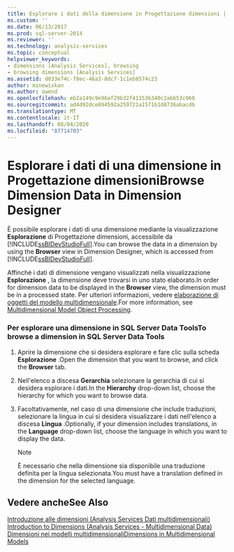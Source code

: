 ```yaml
---
title: Esplorare i dati della dimensione in Progettazione dimensioni | Microsoft Docs
ms.custom: ''
ms.date: 06/13/2017
ms.prod: sql-server-2014
ms.reviewer: ''
ms.technology: analysis-services
ms.topic: conceptual
helpviewer_keywords:
- dimensions [Analysis Services], browsing
- browsing dimensions [Analysis Services]
ms.assetid: d033e74c-f8ec-46a3-8dc7-1c1eb8574c23
author: minewiskan
ms.author: owend
ms.openlocfilehash: eb2a149c9e96af29b32f41153b340c2ab653c968
ms.sourcegitcommit: ad4d92dce894592a259721a1571b1d8736abacdb
ms.translationtype: MT
ms.contentlocale: it-IT
ms.lasthandoff: 08/04/2020
ms.locfileid: "87714703"
---
```

# <a name="browse-dimension-data-in-dimension-designer"></a><span data-ttu-id="97a6a-102">Esplorare i dati di una dimensione in Progettazione dimensioni</span><span class="sxs-lookup"><span data-stu-id="97a6a-102">Browse Dimension Data in Dimension Designer</span></span>
  <span data-ttu-id="97a6a-103">È possibile esplorare i dati di una dimensione mediante la visualizzazione **Esplorazione** di Progettazione dimensioni, accessibile da [!INCLUDE[ssBIDevStudioFull](../../includes/ssbidevstudiofull-md.md)].</span><span class="sxs-lookup"><span data-stu-id="97a6a-103">You can browse the data in a dimension by using the **Browser** view in Dimension Designer, which is accessed from [!INCLUDE[ssBIDevStudioFull](../../includes/ssbidevstudiofull-md.md)].</span></span>  
  
 <span data-ttu-id="97a6a-104">Affinché i dati di dimensione vengano visualizzati nella visualizzazione **Esplorazione** , la dimensione deve trovarsi in uno stato elaborato.</span><span class="sxs-lookup"><span data-stu-id="97a6a-104">In order for dimension data to be displayed in the **Browser** view, the dimension must be in a processed state.</span></span> <span data-ttu-id="97a6a-105">Per ulteriori informazioni, vedere [elaborazione di oggetti del modello multidimensionale](processing-a-multidimensional-model-analysis-services.md).</span><span class="sxs-lookup"><span data-stu-id="97a6a-105">For more information, see [Multidimensional Model Object Processing](processing-a-multidimensional-model-analysis-services.md).</span></span>  
  
### <a name="to-browse-a-dimension-in-sql-server-data-tools"></a><span data-ttu-id="97a6a-106">Per esplorare una dimensione in SQL Server Data Tools</span><span class="sxs-lookup"><span data-stu-id="97a6a-106">To browse a dimension in SQL Server Data Tools</span></span>  
  
1.  <span data-ttu-id="97a6a-107">Aprire la dimensione che si desidera esplorare e fare clic sulla scheda **Esplorazione** .</span><span class="sxs-lookup"><span data-stu-id="97a6a-107">Open the dimension that you want to browse, and click the **Browser** tab.</span></span>  
  
2.  <span data-ttu-id="97a6a-108">Nell'elenco a discesa **Gerarchia** selezionare la gerarchia di cui si desidera esplorare i dati.</span><span class="sxs-lookup"><span data-stu-id="97a6a-108">In the **Hierarchy** drop-down list, choose the hierarchy for which you want to browse data.</span></span>  
  
3.  <span data-ttu-id="97a6a-109">Facoltativamente, nel caso di una dimensione che include traduzioni, selezionare la lingua in cui si desidera visualizzare i dati nell'elenco a discesa **Lingua** .</span><span class="sxs-lookup"><span data-stu-id="97a6a-109">Optionally, if your dimension includes translations, in the **Language** drop-down list, choose the language in which you want to display the data.</span></span>  
  
    > [!NOTE]  
    >  <span data-ttu-id="97a6a-110">È necessario che nella dimensione sia disponibile una traduzione definita per la lingua selezionata.</span><span class="sxs-lookup"><span data-stu-id="97a6a-110">You must have a translation defined in the dimension for the selected language.</span></span>  
  
## <a name="see-also"></a><span data-ttu-id="97a6a-111">Vedere anche</span><span class="sxs-lookup"><span data-stu-id="97a6a-111">See Also</span></span>  
 <span data-ttu-id="97a6a-112">[Introduzione alle dimensioni &#40;Analysis Services Dati multidimensionali&#41;](../multidimensional-models-olap-logical-dimension-objects/dimensions-analysis-services-multidimensional-data.md) </span><span class="sxs-lookup"><span data-stu-id="97a6a-112">[Introduction to Dimensions &#40;Analysis Services - Multidimensional Data&#41;](../multidimensional-models-olap-logical-dimension-objects/dimensions-analysis-services-multidimensional-data.md) </span></span>  
 [<span data-ttu-id="97a6a-113">Dimensioni nei modelli multidimensionali</span><span class="sxs-lookup"><span data-stu-id="97a6a-113">Dimensions in Multidimensional Models</span></span>](dimensions-in-multidimensional-models.md)  
  
  
